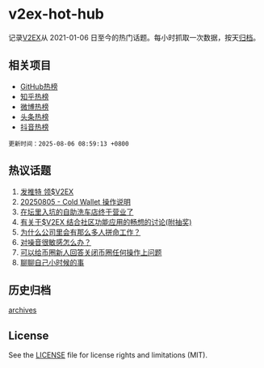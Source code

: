 # v2ex-hot-hub

 记录[V2EX](https://www.v2ex.com/)从 2021-01-06 日至今的热门话题。每小时抓取一次数据，按天[归档](archives)。
 
 ## 相关项目

- [GitHub热榜](https://github.com/lonnyzhang423/github-hot-hub)
- [知乎热榜](https://github.com/lonnyzhang423/zhihu-hot-hub)
- [微博热榜](https://github.com/lonnyzhang423/weibo-hot-hub)
- [头条热榜](https://github.com/lonnyzhang423/toutiao-hot-hub)
- [抖音热榜](https://github.com/lonnyzhang423/douyin-hot-hub)


 `更新时间：2025-08-06 08:59:13 +0800`

## 热议话题

1. [发推特 领$V2EX](https://www.v2ex.com/t/1150000)
1. [20250805 - Cold Wallet 操作说明](https://www.v2ex.com/t/1150107)
1. [在坛里入坑的自助洗车店终于营业了](https://www.v2ex.com/t/1149991)
1. [有关于$V2EX 结合社区功能应用的畅想的讨论(附抽奖)](https://www.v2ex.com/t/1149962)
1. [为什么公司里会有那么多人拼命工作？](https://www.v2ex.com/t/1149977)
1. [对噪音很敏感怎么办？](https://www.v2ex.com/t/1149955)
1. [可以给币圈新人回答关闭币圈任何操作上问题](https://www.v2ex.com/t/1149983)
1. [聊聊自己小时候的事](https://www.v2ex.com/t/1150015)

## 历史归档

[archives](archives)

## License

See the [LICENSE](LICENSE) file for license rights and limitations (MIT).
